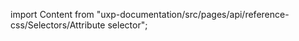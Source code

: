 
import Content from "uxp-documentation/src/pages/api/reference-css/Selectors/Attribute selector";

<Content query="product=photoshop"/>
